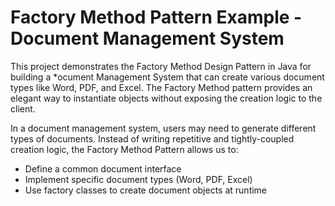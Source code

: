#  Factory Method Pattern Example - Document Management System


This project demonstrates the Factory Method Design Pattern in Java for building a *ocument Management System that can create various document types like Word, PDF, and Excel. The Factory Method pattern provides an elegant way to instantiate objects without exposing the creation logic to the client.




In a document management system, users may need to generate different types of documents. Instead of writing repetitive and tightly-coupled creation logic, the Factory Method Pattern allows us to:

- Define a common document interface
- Implement specific document types (Word, PDF, Excel)
- Use factory classes to create document objects at runtime

